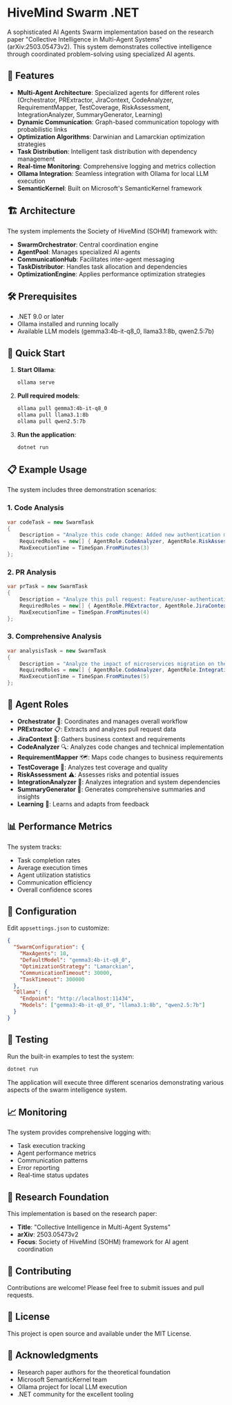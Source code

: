 # HiveMind Swarm .NET

A sophisticated AI Agents Swarm implementation based on the research paper "Collective Intelligence in Multi-Agent Systems" (arXiv:2503.05473v2). This system demonstrates collective intelligence through coordinated problem-solving using specialized AI agents.

## 🚀 Features

- **Multi-Agent Architecture**: Specialized agents for different roles (Orchestrator, PRExtractor, JiraContext, CodeAnalyzer, RequirementMapper, TestCoverage, RiskAssessment, IntegrationAnalyzer, SummaryGenerator, Learning)
- **Dynamic Communication**: Graph-based communication topology with probabilistic links
- **Optimization Algorithms**: Darwinian and Lamarckian optimization strategies
- **Task Distribution**: Intelligent task distribution with dependency management
- **Real-time Monitoring**: Comprehensive logging and metrics collection
- **Ollama Integration**: Seamless integration with Ollama for local LLM execution
- **SemanticKernel**: Built on Microsoft's SemanticKernel framework

## 🏗️ Architecture

The system implements the Society of HiveMind (SOHM) framework with:

- **SwarmOrchestrator**: Central coordination engine
- **AgentPool**: Manages specialized AI agents
- **CommunicationHub**: Facilitates inter-agent messaging
- **TaskDistributor**: Handles task allocation and dependencies
- **OptimizationEngine**: Applies performance optimization strategies

## 🛠️ Prerequisites

- .NET 9.0 or later
- Ollama installed and running locally
- Available LLM models (gemma3:4b-it-q8_0, llama3.1:8b, qwen2.5:7b)

## 🚀 Quick Start

1. **Start Ollama**:
   ```bash
   ollama serve
   ```

2. **Pull required models**:
   ```bash
   ollama pull gemma3:4b-it-q8_0
   ollama pull llama3.1:8b
   ollama pull qwen2.5:7b
   ```

3. **Run the application**:
   ```bash
   dotnet run
   ```

## 📋 Example Usage

The system includes three demonstration scenarios:

### 1. Code Analysis
```csharp
var codeTask = new SwarmTask
{
    Description = "Analyze this code change: Added new authentication middleware to handle JWT tokens in the API gateway.",
    RequiredRoles = new[] { AgentRole.CodeAnalyzer, AgentRole.RiskAssessment },
    MaxExecutionTime = TimeSpan.FromMinutes(3)
};
```

### 2. PR Analysis
```csharp
var prTask = new SwarmTask
{
    Description = "Analyze this pull request: Feature/user-authentication - implements OAuth2 integration with Google and GitHub providers.",
    RequiredRoles = new[] { AgentRole.PRExtractor, AgentRole.JiraContext, AgentRole.RiskAssessment },
    MaxExecutionTime = TimeSpan.FromMinutes(4)
};
```

### 3. Comprehensive Analysis
```csharp
var analysisTask = new SwarmTask
{
    Description = "Analyze the impact of microservices migration on the current monolithic architecture.",
    RequiredRoles = new[] { AgentRole.CodeAnalyzer, AgentRole.IntegrationAnalyzer, AgentRole.SummaryGenerator },
    MaxExecutionTime = TimeSpan.FromMinutes(5)
};
```

## 🤖 Agent Roles

- **Orchestrator** 🎼: Coordinates and manages overall workflow
- **PRExtractor** 📋: Extracts and analyzes pull request data
- **JiraContext** 🎯: Gathers business context and requirements
- **CodeAnalyzer** 🔍: Analyzes code changes and technical implementation
- **RequirementMapper** 🗺️: Maps code changes to business requirements
- **TestCoverage** 🧪: Analyzes test coverage and quality
- **RiskAssessment** ⚠️: Assesses risks and potential issues
- **IntegrationAnalyzer** 🔗: Analyzes integration and system dependencies
- **SummaryGenerator** 📝: Generates comprehensive summaries and insights
- **Learning** 🧠: Learns and adapts from feedback

## 📊 Performance Metrics

The system tracks:
- Task completion rates
- Average execution times
- Agent utilization statistics
- Communication efficiency
- Overall confidence scores

## 🔧 Configuration

Edit `appsettings.json` to customize:

```json
{
  "SwarmConfiguration": {
    "MaxAgents": 10,
    "DefaultModel": "gemma3:4b-it-q8_0",
    "OptimizationStrategy": "Lamarckian",
    "CommunicationTimeout": 30000,
    "TaskTimeout": 300000
  },
  "Ollama": {
    "Endpoint": "http://localhost:11434",
    "Models": ["gemma3:4b-it-q8_0", "llama3.1:8b", "qwen2.5:7b"]
  }
}
```

## 🧪 Testing

Run the built-in examples to test the system:

```bash
dotnet run
```

The application will execute three different scenarios demonstrating various aspects of the swarm intelligence system.

## 📈 Monitoring

The system provides comprehensive logging with:
- Task execution tracking
- Agent performance metrics
- Communication patterns
- Error reporting
- Real-time status updates

## 🔬 Research Foundation

This implementation is based on the research paper:
- **Title**: "Collective Intelligence in Multi-Agent Systems"
- **arXiv**: 2503.05473v2
- **Focus**: Society of HiveMind (SOHM) framework for AI agent coordination

## 🤝 Contributing

Contributions are welcome! Please feel free to submit issues and pull requests.

## 📄 License

This project is open source and available under the MIT License.

## 🙏 Acknowledgments

- Research paper authors for the theoretical foundation
- Microsoft SemanticKernel team
- Ollama project for local LLM execution
- .NET community for the excellent tooling